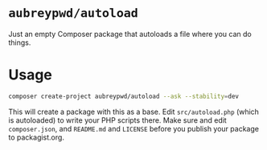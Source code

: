# `aubreypwd/autoload`

Just an empty Composer package that autoloads a file where you can do things.

# Usage

```bash
composer create-project aubreypwd/autoload --ask --stability=dev
```

This will create a package with this as a base. Edit `src/autoload.php` (which is autoloaded) to write your PHP scripts there. Make sure and edit `composer.json`, and `README.md` and `LICENSE` before you publish your package to packagist.org.